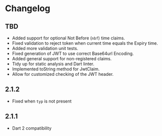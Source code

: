 # Changelog

## TBD

+ Added support for optional Not Before (`nbf`) time claims.
+ Fixed validation to reject token when current time equals the Expiry time.
+ Added more validation unit tests.
+ Fixed generation of JWT to use correct Base64url Encoding.
+ Added general support for non-registered claims.
+ Tidy up for static analysis and Dart linter.
+ Implemented toString method for JwtClaim.
+ Allow for customized checking of the JWT header.

## 2.1.2

+ Fixed when `typ` is not present

## 2.1.1

+ Dart 2 compatibility
